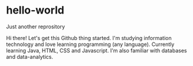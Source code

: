 # hello-world
Just another reprository

Hi there!
Let's get this Github thing started. I'm studying information technology and love learning programming (any language). Currently learning Java, HTML, CSS and Javascript. I'm also familiar with databases and data-analytics.
